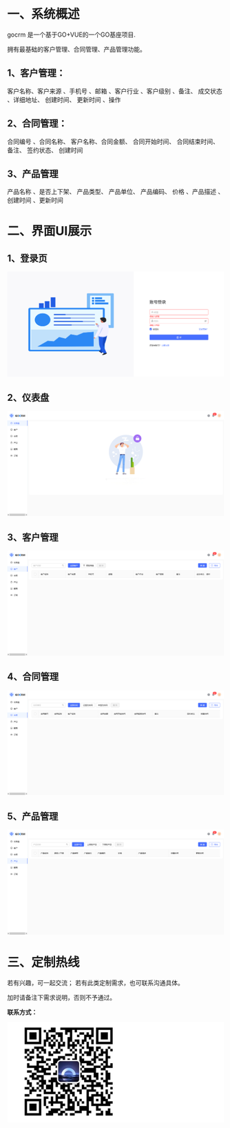 
# 一、系统概述

gocrm 是一个基于GO+VUE的一个GO基座项目.

拥有最基础的客户管理、合同管理、产品管理功能。
## 1、客户管理：
客户名称、客户来源	、手机号	、邮箱	、客户行业	、客户级别	、备注、	成交状态	、详细地址、	创建时间、	更新时间	、操作
## 2、合同管理：
合同编号	、合同名称、	客户名称、合同金额、	合同开始时间、	合同结束时间、	备注、	签约状态、	创建时间	

## 3、产品管理
产品名称	、是否上下架、	产品类型、	产品单位、	产品编码、	价格	、产品描述	、创建时间	、更新时间 

# 二、界面UI展示

## 1、登录页
![alt text](image.png)

## 2、仪表盘
![alt text](image-1.png)

## 3、客户管理
![alt text](image-2.png)

## 4、合同管理
![alt text](image-3.png)

## 5、产品管理
![alt text](image-4.png)

# 三、定制热线
若有兴趣，可一起交流；
若有此类定制需求，也可联系沟通具体。

加时请备注下需求说明，否则不予通过。

**联系方式：**

![alt text](image-7.png)
